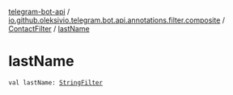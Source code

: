 [telegram-bot-api](../../index.md) / [io.github.oleksivio.telegram.bot.api.annotations.filter.composite](../index.md) / [ContactFilter](index.md) / [lastName](./last-name.md)

# lastName

`val lastName: `[`StringFilter`](../../io.github.oleksivio.telegram.bot.api.annotations.filter.primitive/-string-filter/index.md)
